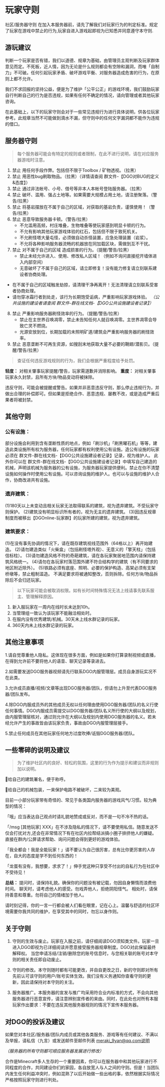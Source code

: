 <!-- docs/basic/information/rules.md -->

# 玩家守则

社区/服务器守则 在加入本服务器前，请先了解我们对玩家行为的判定标准。规定了玩家在游戏中禁止的行为,玩家自进入游戏起即视为已知悉并同意遵守本守则.

## 游玩建议

判断一个玩家是否有错，我们以道德、规章为基础，由管理员主观判断及玩家群体意见而定。不死板，近人情，因为无论是什么规则都会有空隙和漏洞，而唯「自制力」不可破。任何引起玩家矛盾、破坏游戏平衡、对服务器造成危害的行为，在原则上都不允许。

我们不求回报的坚持公益，便是为了维护「公平公正」的游戏环境，我们鼓励玩家自行判断自己的行为是否违规，如果有任何不确定的情况，请向管理或者其他玩家咨询。

在此基础上，以下的玩家守则会对于一些常见违规行为进行具体说明，供各位玩家参考。此规章当然不可能做到滴水不漏，但守则中的任何文字漏洞都不能作为违规的借口。

## 服务器守则

>每个服务器可能会有特定的规则或者限制，在此不进行说明，请在对应服务器游戏时注意。

1. 禁止 用任何手段作弊。包括但不限于Toolbox / 矿物透视。（拉黑）
2. 禁止 用恶性bug刷取物品。（拉黑）（详情请查阅 群文件-【DGO对BUG的定义&态度】）
3. 禁止 通过非法帐号、小号、借号等非本人本帐号登陆服务器。（拉黑）
4. 禁止 破坏、滥用、强占土地等。如果需要大规模占用土地，请注册聚落。（警告/拉黑）
5. 禁止 将基岩摆放在不属于自己的区域，对获取的基岩负责，谨慎使用！（警告/拉黑）
6. 禁止 恶意导致服务器卡顿。（警告/拉黑）
   - 不允滥用高频，村庄堆叠，生物堆叠等使玩家感到明显卡顿的行为。
   - 不允有影响其他玩家游戏体验的红石，包括但不限于致死机关。
   - 不允刷怪塔大量屯怪，必须做自动杀怪装置，应急处理装置（岩浆）。
   - 不允将各种影响服务器流畅的机器放在同加载区块，需做到互不干扰。
7. 禁止 对不属于自己的区域 造成损害的行为。（提醒/警告/拉黑）
   - 禁止未经允许进入、使用、修改私人区域！（例如不询问直接挖开墙体进入内部空间）
   - 无意破坏了不属于自己的区域，请立即修复！没有能力修复请立刻联系建设者协商处理。
  - 在不属于自己的区域触发劫掠，请清理干净再离开！无法清理请立刻联系受害者协商处理。
  - 请勿穿冰霜行者到处走，该行为长期饱受诟病，严重影响玩家游戏体验。
	*（公共设施的建设者请查阅 群文件-群在线文档-【DGO公共设施建设者记录】）*
8. 禁止 严重影响服务器刷怪效率的行为。（提醒/警告/拉黑）
   - 禁止在主世界召唤凋零，禁止未告知任何人就召唤凋零。主世界凋零会导致亡灵不燃烧。
   - 光源安放到位，长期加载的未照明矿道/建筑会严重影响服务器的刷怪效率。
9. 禁止 恶意垄断不可再生资源，如搜刮末地获取大量不必要的鞘翅/潜影贝。（提醒/警告/拉黑）

> 查证任何违反游戏规则的行为，我们会根据严重程度给予处罚。

 **轻度：** 对相关肇事玩家提醒/警告，玩家需道歉并消除影响。
 **重度：** 对相关肇事玩家永久封禁，且所有方块/物品变动将被抹除。

违反守则，可能会被提醒或警告。如果并非恶意违反守则，那么停止违规行为，并做出合理的补偿即可。但如果是拒绝合作、恶意违规、屡教不改，或是造成严重后果者将被封禁。

## 其他守则

### 公有设施：
   
部分设施会利用到含有垄断性质的地点，例如「刷沙机」「刷黑曜石机」等等，建造此类设施所有权为服务器，任何玩家都有权利使用公有设施。造公有设施的玩家必须在 群文件-群在线文档-【DGO公共设施建设者记录】记录，视为维护人。
此外你可以在 群文件-群在线文档-【DGO公共设施建设者记录】中填写自己建造的机械，声明该机械为服务器的公有设施，为服务器玩家提供便利。禁止在你不清楚设施如何操作时使用公有设施。可以咨询设施的维护人。也可以与设施的维护人合作，协商改进共有设施。

### 遗弃建筑：
(1)180天以上未变动且相关玩家无法取得联系的建筑，视为遗弃建筑。不受玩家守则保护。
(2)建筑没有明显标识所有者的，视为无主的遗弃建筑。
(3)因违反规章制度而被移出【DGOnline-玩家群】的玩家所建的建筑，视为遗弃建筑。

### 建筑要求：
(1)在没有事先协调的情况下，请在既存建筑视线范围外（64格以上）再开始建造。
(2)请勿建造类似「火柴盒」（包括刷怪塔外观）、无意义的「擎天柱」（包括信标柱）。
(3)请勿建造风格不符的奇葩建筑，请在各玩家聚居地范围内请保持建筑风格统一。
(4)请勿在各玩家村落范围外建不符合结构学的建筑（有不同要求的地区附近除外）。
(5)铁路必须有底座、照明、必要的保护构造、高架必须有支架桥墩等，禁止粗制滥造。
不满足要求将被通知整改，否则拆除。任何方块/物品拆除后不会归还玩家。

> 以下玩家可能会被取消权限。如有长时间特殊情况无法上线请事先联系服主、管理解释原因。

1. 新入服玩家在一周内在线时长未达到10h。
1. 当管理组一致认为该玩家不能融洽相处时。
2. 在服内没有优秀建筑/机械。30天未上线水群记录的玩家。
3. 360天内未上线水群记录的玩家。

## 其他注意事项

1.请自觉尊重他人隐私。这体现在很多方面，例如是如果你打算录制视频或直播，在得到允许前不要将他人的语音、聊天记录等录进去。

2.如需要发送DGO服务器视频请先行联系DGO内服管理层。成员自身游玩实况不在此类。

3.允许成员直播/视频/文章等出现DGO服务器/团队，但请勿上升至代表DGO服务器/团队发布。

4.除DGO内服成员外的其他成员无权以任何理由使用DGO服务器/团队的名义行使任何事情。DGO内服成员需提交以DGO服务器/团队名义所行使的大纲以及规划，由内服管理层核对，通过则允许在大纲以及规划内使用DGO服务器的名义。若未经允许产生的事故皆由该玩家负责，事故由DGO内服管理层接手。

5.禁止任何成员在其他玩家任何地方过度吹捧/诋毁DGO服务器/团队。 

## 一些零碎的说明及建议

> 为了维护社区内的良好、轻松的氛围，这里的行为作为提示和建议而非规则加以说明。

给自己的建筑署名，便于称呼。

给自己的机械包装，一来保护电路不被破坏，二来较为美观。

目前一小部分玩家带有奇怪的、常见于各类国内服务器的游戏风气/习惯。较为典型的情况：

「哦」应当表达自己观点时请礼貌地赞成或反对，而不是一句不冷不热的话。

「/msg [其他玩家] XXX」在不涉及隐私的情况下，请不要使用私信。随意发送不仅会打扰对方,还会在非常情况下有在社区内拉帮结派搞小圈子排挤他人的嫌疑。直接在群内/公屏请求帮助、询问问题会得到更好的游戏体验。

「我全都会！我是全能玩家！」请不要认为自己很厉害，总有比你更厉害的人存在，自大的态度是学不到任何东西的！

「龙蛋有没有，我想要，求求了！」伸手党这种只享受不付出的自私行为在社区中不受待见！

 **总结：** 
提问时，请保持礼貌。确保你的问题没有被记载，勿因自身懒惰而浪费他时间。
聊天时，请考虑他人的感受。勿戏弄他人，拒绝阴阳怪气。
相处时，请保持善意和尊重。勿将自己的情绪加于他人。

请时刻记得，你的一言一行都会被人们看在眼里，记在心上。温馨与舒适的社区环境需要你我共同的维护，在享受其中的同时，勿忘以身作则。

## 关于守则

1. 守则的生效与废止。玩家在入服之前，请仔细阅读DGO须知类文件。玩家一旦进入DGO即视为已详细阅读并愿意接受服务器规章制度。DGO对此保留最终解释权。
当您申请冻结/注销/删除您的账号信息时，与您相关联的账号对本守则的相关责任即自动废止。

2. 守则的修改。本守则随时都有可能更改，并自自更改之日，新的守则即对所有先前认可该守则的用户/账号实体生效。我们没有义务通知你查看守则的更新，因此请保持对本守则的关注。

3. 服务器推广。本服务器的宣发与推广均采用符合业内标准的方式，不会向其他服务器进行恶意宣传，请注意辨别宣传者的来由。同时，在此处也对所有本服玩家作出要求：不要在违反其他服务器规则的情况下宣传本服务器。

## 对DGO的投诉及建议

如果您对本社区/服务器/团队内成员或其他各类服务、游戏等有任何建议、不满以及举报，请私信（九言）或发送邮件至邮件列表 meraki_9yan@qq.com说明

*（服务器的所有守则都可顺应服务器发展进行修改）*

合作是Minecraft多人生存的一个重要因素，你可以在服务器中和其他玩家进行不同程度的合作，共同建设你们的家园，各自放宽人与人之间的守则。但是！当团队内发生任何利益冲突时，例如混熟了以后开始做一些出格的事，依然根据实际情况严格按照玩家守则进行判处。


